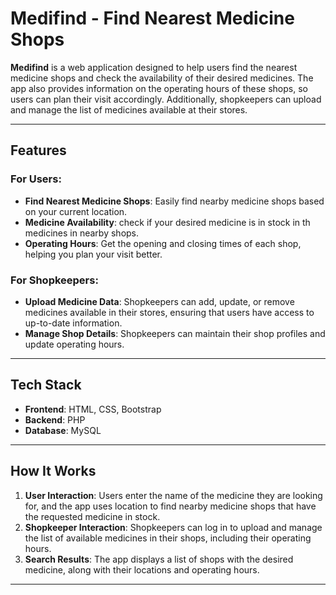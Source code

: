 # Medifind - Find Nearest Medicine Shops

**Medifind** is a web application designed to help users find the nearest medicine shops and check the availability of their desired medicines. The app also provides information on the operating hours of these shops, so users can plan their visit accordingly. Additionally, shopkeepers can upload and manage the list of medicines available at their stores.

---

## Features

### For Users:
- **Find Nearest Medicine Shops**: Easily find nearby medicine shops based on your current location.
- **Medicine Availability**:  check if your desired medicine is in stock in th medicines in nearby shops.
- **Operating Hours**: Get the opening and closing times of each shop, helping you plan your visit better.

### For Shopkeepers:
- **Upload Medicine Data**: Shopkeepers can add, update, or remove medicines available in their stores, ensuring that users have access to up-to-date information.
- **Manage Shop Details**: Shopkeepers can maintain their shop profiles and update operating hours.

---

## Tech Stack
- **Frontend**: HTML, CSS, Bootstrap
- **Backend**: PHP
- **Database**: MySQL


---

## How It Works

1. **User Interaction**: Users enter the name of the medicine they are looking for, and the app uses location  to find nearby medicine shops that have the requested medicine in stock.
2. **Shopkeeper Interaction**: Shopkeepers can log in to upload and manage the list of available medicines in their shops, including their operating hours.
3. **Search Results**: The app displays a list of shops with the desired medicine, along with their locations and operating hours.

---

